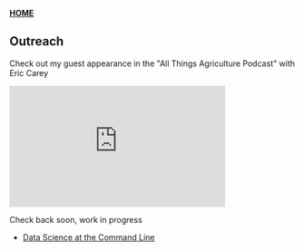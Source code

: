 **<span style="color: grey;"> [HOME](./index.md) </span>**

## Outreach

Check out my guest appearance in the "All Things Agriculture Podcast" with Eric Carey

<iframe width="380" height="214" src="https://www.youtube.com/embed/Dw_8N39wyBI" frameborder="0" allow="autoplay; encrypted-media" allowfullscreen></iframe>



Check back soon, work in progress

* [Data Science at the Command Line](https://www.datascienceatthecommandline.com/)  

